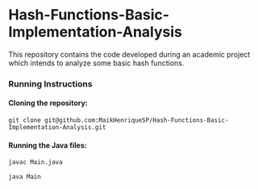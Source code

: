 # Hash-Functions-Basic-Implementation-Analysis

This repository contains the code developed during an academic project which intends to analyze some basic hash functions.


###  Running Instructions

#### Cloning the repository:

```git
git clone git@github.com:MaikHenriqueSP/Hash-Functions-Basic-Implementation-Analysis.git
```


#### Running the Java files:
```cmd
javac Main.java 
```

```cmd
java Main
```

